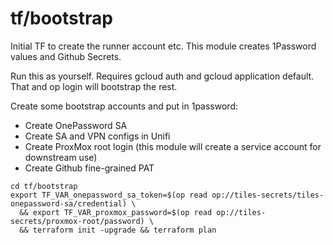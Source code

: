 # tf/bootstrap

Initial TF to create the runner account etc.
This module creates 1Password values and Github Secrets.

Run this as yourself. Requires gcloud auth and gcloud application default. That and op login will bootstrap
the rest.

Create some bootstrap accounts and put in 1password:

* Create OnePassword SA
* Create SA and VPN configs in Unifi
* Create ProxMox root login (this module will create a service account for downstream use)
* Create Github fine-grained PAT

```
cd tf/bootstrap
export TF_VAR_onepassword_sa_token=$(op read op://tiles-secrets/tiles-onepassword-sa/credential) \
  && export TF_VAR_proxmox_password=$(op read op://tiles-secrets/proxmox-root/password) \
  && terraform init -upgrade && terraform plan
 ```
